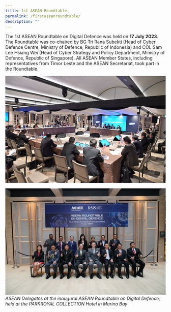 ```yaml
---
title: 1st ASEAN Roundtable
permalink: /firstaseanroundtable/
description: ""
---
```

The 1st ASEAN Roundtable on Digital Defence was held on **17 July 2023**. The Roundtable was co-chaired by BG Tri Rana Subekti (Head of Cyber Defence Centre, Ministry of Defence, Republic of Indonesia) and COL Sam Lee Hsiang Wei (Head of Cyber Strategy and Policy Department, Ministry of Defence, Republic of Singapore). All ASEAN Member States, including representatives from Timor Leste and the ASEAN Secretariat, took part in the Roundtable.

![](/images/roundtable%201.jpg)
<br>

![](/images/roundtable%202.jpg)
*ASEAN Delegates at the inaugural ASEAN Roundtable on Digital Defence, held at the PARKROYAL COLLECTION Hotel in Marina Bay*